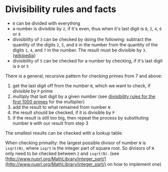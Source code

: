 # Divisibility rules and facts

* `0` can be divided with everything
* a number is divisible by `2`, if it's even, thus when it's last digit is `0`, `2`, `4`, `6` or `8`
* divisibility of `3` can be checked by doing the following: subtract the quantity of the digits `2`, `5`, and `8` in the number from the quantity of the digits `1`, `4`, and `7` in the number. The result must be divisible by `3`. ([wikipedia](https://en.wikipedia.org/wiki/Divisibility_rule#Divisibility_rules_for_numbers_1%E2%80%9330))
* divisibility of `5` can be checked for a number by checking, if it's last digit is `0` or `5`

There is a general, recursive pattern for checking primes from 7 and above:

1. get the last digit off from the number `N`, which we want to check, if divisible by `P` prime
2. multiply that last digit by a given number (see [divisibility rules for the first 1000 primes](./divisibility-rules-for-the-first-1000-primes.pdf) for the multiplier)
3. add the result to what remained from number `N`
4. the result should be checked, if it is divisible by `P`
5. if the result is still too big, then repeat the process by substituting number `N` with our result from step 3

The smallest results can be checked with a lookup table.

When checking primality: the largest possible divisor of number `N` is `isqrt(N)`, where `isqrt` is the integer part of square root. So divisors of `N` only need to be checked between `2` and `isqrt(N)`.
(see [http://www.nuprl.org/MathLibrary/integer_sqrt/](http://www.nuprl.org/MathLibrary/integer_sqrt/) on how to implement one)
